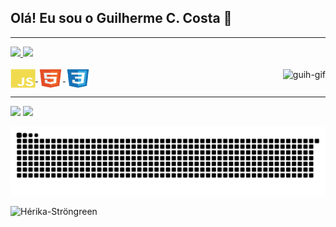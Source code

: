 ## Olá! Eu sou o Guilherme C. Costa 👋
<hr>
<div>
  <a href="https://github.com/Guiilhermecosta">
  <img height="160em" src="https://github-readme-stats.vercel.app/api?username=Guiilhermecosta&show_icons=true&theme=tokyonight&include_all_commits=true&count_private=true"/>
  <img height="160em" src="https://github-readme-stats.vercel.app/api/top-langs/?username=Guiilhermecosta&layout=compact&langs_count=7&theme=tokyonight"/>
</div>
  <div style="display: inline_block"><br>
  <img align="center" alt="Rafa-Js" height="30" width="40" src="https://raw.githubusercontent.com/devicons/devicon/master/icons/javascript/javascript-plain.svg">
  <img align="center" alt="Rafa-HTML" height="30" width="40" src="https://raw.githubusercontent.com/devicons/devicon/master/icons/html5/html5-original.svg">
  <img align="center" alt="Rafa-CSS" height="30" width="40" src="https://raw.githubusercontent.com/devicons/devicon/master/icons/css3/css3-original.svg">
  <img align="right" alt="guih-gif" src="https://i.picasion.com/pic91/bff7dbacf1a2fe1bfc113a655dd9c943.gif">
  </div>
  <hr>
  <div> 
  <a href = "mailto:gguillhherrmmecosta@gmail.com"><img src="https://img.shields.io/badge/-Gmail-%23333?style=for-the-badge&logo=gmail&logoColor=white" target="_blank"></a>
  <a href="https://www.linkedin.com/in/guilherme-costa-a75075215/ target="_blank"><img src="https://img.shields.io/badge/-LinkedIn-%230077B5?style=for-the-badge&logo=linkedin&logoColor=white" target="_blank"></a> 
 
  ![Snake animation](https://github.com/Guiilhermecosta/Guiilhermecosta/blob/output/github-contribution-grid-snake.svg)
 
</div>

<p align="left"> <img src="https://komarev.com/ghpvc/?username=strongreen" alt="Hérika-Ströngreen" /> </p>

[//]: <> (End)
